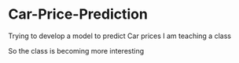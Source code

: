 # Car-Price-Prediction
Trying to develop a model to predict Car prices
I am teaching a class

So the class is becoming more interesting
